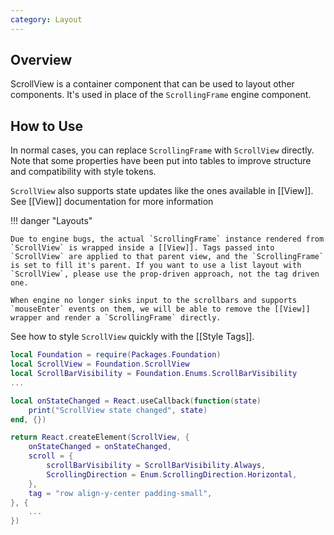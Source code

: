 ```yaml
---
category: Layout
---
```


## Overview

ScrollView is a container component that can be used to layout other components. It's used in place of the `ScrollingFrame` engine component.

## How to Use

In normal cases, you can replace `ScrollingFrame` with `ScrollView` directly. Note that some properties have been put into tables to improve structure and compatibility with style tokens.

`ScrollView` also supports state updates like the ones available in [[View]]. See [[View]] documentation for more information

!!! danger "Layouts"

    Due to engine bugs, the actual `ScrollingFrame` instance rendered from `ScrollView` is wrapped inside a [[View]]. Tags passed into `ScrollView` are applied to that parent view, and the `ScrollingFrame` is set to fill it's parent. If you want to use a list layout with `ScrollView`, please use the prop-driven approach, not the tag driven one.

    When engine no longer sinks input to the scrollbars and supports `mouseEnter` events on them, we will be able to remove the [[View]] wrapper and render a `ScrollingFrame` directly.

See how to style `ScrollView` quickly with the [[Style Tags]].

```lua
local Foundation = require(Packages.Foundation)
local ScrollView = Foundation.ScrollView
local ScrollBarVisibility = Foundation.Enums.ScrollBarVisibility
...

local onStateChanged = React.useCallback(function(state)
    print("ScrollView state changed", state)
end, {})

return React.createElement(ScrollView, {
    onStateChanged = onStateChanged,
    scroll = {
        scrollBarVisibility = ScrollBarVisibility.Always,
	    ScrollingDirection = Enum.ScrollingDirection.Horizontal,
    },
    tag = "row align-y-center padding-small",
}, {
    ...
})
```
